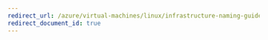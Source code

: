```yaml
---
redirect_url: /azure/virtual-machines/linux/infrastructure-naming-guidelines
redirect_document_id: true
---
```

